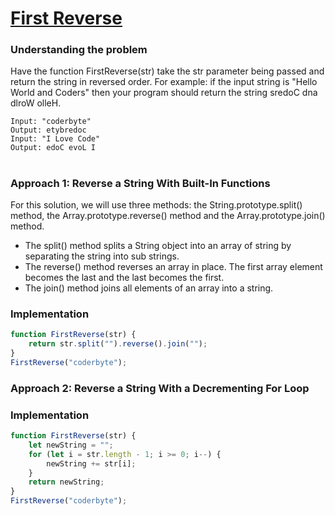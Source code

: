# [First Reverse](https://www.coderbyte.com/editor/First%20Reverse:JavaScript)

### Understanding the problem

Have the function FirstReverse(str) take the str parameter being passed and return the string in reversed order. For example: if the input string is "Hello World and Coders" then your program should return the string sredoC dna dlroW olleH.

```
Input: "coderbyte"
Output: etybredoc
Input: "I Love Code"
Output: edoC evoL I
```
#

### Approach 1: Reverse a String With Built-In Functions

For this solution, we will use three methods: the String.prototype.split() method, the Array.prototype.reverse() method and the Array.prototype.join() method.

- The split() method splits a String object into an array of string by separating the string into sub strings.  
- The reverse() method reverses an array in place. The first array element becomes the last and the last becomes the first.   
- The join() method joins all elements of an array into a string.  

### Implementation

```js
function FirstReverse(str) {
    return str.split("").reverse().join("");
}
FirstReverse("coderbyte");
```

### Approach 2: Reverse a String With a Decrementing For Loop
### Implementation
```js
function FirstReverse(str) {
    let newString = "";
    for (let i = str.length - 1; i >= 0; i--) {
        newString += str[i];
    }
    return newString;
}
FirstReverse("coderbyte");
```



